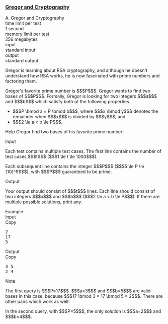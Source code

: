 <h3><a href="https://codeforces.com/contest/1549/problem/A" target="_blank" rel="noopener noreferrer">Gregor and Cryptography</a></h3>

<div class="header"><div class="title">A. Gregor and Cryptography</div><div class="time-limit"><div class="property-title">time limit per test</div>1 second</div><div class="memory-limit"><div class="property-title">memory limit per test</div>256 megabytes</div><div class="input-file input-standard"><div class="property-title">input</div>standard input</div><div class="output-file output-standard"><div class="property-title">output</div>standard output</div></div><div><p>Gregor is learning about RSA cryptography, and although he doesn't understand how RSA works, he is now fascinated with prime numbers and factoring them.</p><p>Gregor's favorite <span class="tex-font-style-bf">prime</span> number is $$$P$$$. Gregor wants to find two <span class="tex-font-style-it">bases</span> of $$$P$$$. Formally, Gregor is looking for two integers $$$a$$$ and $$$b$$$ which satisfy both of the following properties.</p><ul> <li> $$$P \bmod a = P \bmod b$$$, where $$$x \bmod y$$$ denotes the remainder when $$$x$$$ is divided by $$$y$$$, and </li><li> $$$2 \le a < b \le P$$$. </li></ul><p>Help Gregor find two bases of his favorite prime number!</p></div><div class="input-specification"><div class="section-title">Input</div><p>Each test contains multiple test cases. The first line contains the number of test cases $$$t$$$ ($$$1 \le t \le 1000$$$).</p><p>Each subsequent line contains the integer $$$P$$$ ($$$5 \le P \le {10}^9$$$), with $$$P$$$ guaranteed to be prime.</p></div><div class="output-specification"><div class="section-title">Output</div><p>Your output should consist of $$$t$$$ lines. Each line should consist of two integers $$$a$$$ and $$$b$$$ ($$$2 \le a < b \le P$$$). If there are multiple possible solutions, print any.</p></div><div class="sample-tests"><div class="section-title">Example</div><div class="sample-test"><div class="input"><div class="title">Input<div title="Copy" data-clipboard-target="#id008466957206832838" id="id00916420037609368" class="input-output-copier">Copy</div></div><pre id="id008466957206832838">2
17
5
</pre></div><div class="output"><div class="title">Output<div title="Copy" data-clipboard-target="#id007485814755648057" id="id009787671191913326" class="input-output-copier">Copy</div></div><pre id="id007485814755648057">3 5
2 4</pre></div></div></div><div class="note"><div class="section-title">Note</div><p>The first query is $$$P=17$$$. $$$a=3$$$ and $$$b=5$$$ are valid <span class="tex-font-style-it">bases</span> in this case, because $$$17 \bmod 3 = 17 \bmod 5 = 2$$$. There are other pairs which work as well.</p><p>In the second query, with $$$P=5$$$, the only solution is $$$a=2$$$ and $$$b=4$$$.</p></div>